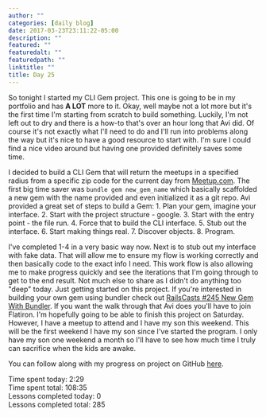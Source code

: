 ```yaml
---
author: ""
categories: [daily blog]
date: 2017-03-23T23:11:22-05:00
description: ""
featured: ""
featuredalt: ""
featuredpath: ""
linktitle: ""
title: Day 25
---
```


So tonight I started my CLI Gem project. This one is going to be in my portfolio and has **A LOT** more to it. Okay, well maybe not a lot more but it's the first time I'm starting from scratch to build something. Luckily, I'm not left out to dry and there is a how-to that's over an hour long that Avi did. Of course it's not exactly what I'll need to do and I'll run into problems along the way but it's nice to have a good resource to start with. I'm sure I could find a nice video around but having one provided definitely saves some time.

I decided to build a CLI Gem that will return the meetups in a specified radius from a specific zip code for the current day from [Meetup.com][1]. The first big time saver was `bundle gem new_gem_name` which basically scaffolded a new gem with the name provided and even initialized it as a git repo. Avi provided a great set of steps to build a Gem:
1\. Plan your gem, imagine your interface.
2\. Start with the project structure - google.
3\. Start with the entry point - the file run.
4\. Force that to build the CLI interface.
5\. Stub out the interface.
6\. Start making things real.
7\. Discover objects.
8\. Program.

I've completed 1-4 in a very basic way now. Next is to stub out my interface with fake data. That will allow me to ensure my flow is working correctly and then basically code to the exact info I need. This work flow is also allowing me to make progress quickly and see the iterations that I'm going through to get to the end result. Not much else to share as I didn't do anything too "deep" today. Just getting started on this project. If you're interested in building your own gem using bundler check out [RailsCasts #245 New Gem With Bundler][2]. If you want the walk through that Avi does you'll have to join Flatiron. I'm hopefully going to be able to finish this project on Saturday. However, I have a meetup to attend and I have my son this weekend. This will be the first weekend I have my son since I've started the program. I only have my son one weekend a month so I'll have to see how much time I truly can sacrifice when the kids are awake.

You can follow along with my progress on project on GitHub [here][3].

Time spent today: 2:29  
Time spent total: 108:35  
Lessons completed today: 0  
Lessons completed total: 285

[1]: https://www.meetup.com/

[2]: http://railscasts.com/episodes/245-new-gem-with-bundler

[3]: https://github.com/itzsaga/meetups-around
